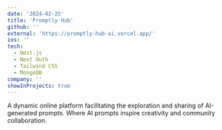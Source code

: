 ```yaml
---
date: '2024-02-25'
title: 'Promptly Hub'
github: ''
external: 'https://promptly-hub-ai.vercel.app/'
ios: ''
tech:
  - Next.js
  - Next Outh
  - Tailwind CSS
  - MongoDB
company: ''
showInProjects: true
---
```


A dynamic online platform facilitating the exploration and sharing of AI-generated prompts. Where AI prompts inspire creativity and community collaboration.
